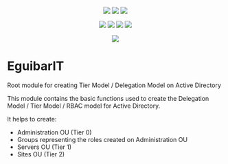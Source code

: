 <p align="center">
  <a href="https://www.powershellgallery.com/packages/EguibarIT"><img src="https://img.shields.io/powershellgallery/v/EguibarIT.svg"></a>
  <a href="https://www.powershellgallery.com/packages/EguibarIT"><img src="https://img.shields.io/powershellgallery/vpre/EguibarIT.svg?label=powershell%20gallery%20preview&colorB=yellow"></a>
  <a href="https://github.com/vreguibar/EguibarIT"><img src="https://img.shields.io/github/license/vreguibar/EguibarIT.svg"></a>
</p>

<p align="center">
  <a href="https://www.powershellgallery.com/packages/EguibarIT"><img src="https://img.shields.io/powershellgallery/p/EguibarIT.svg"></a>
  <a href="https://github.com/vreguibar/EguibarIT"><img src="https://img.shields.io/github/languages/top/vreguibar/EguibarIT.svg"></a>
  <a href="https://github.com/vreguibar/EguibarIT"><img src="https://img.shields.io/github/languages/code-size/vreguibar/EguibarIT.svg"></a>
  <a href="https://www.powershellgallery.com/packages/EguibarIT"><img src="https://img.shields.io/powershellgallery/dt/EguibarIT.svg"></a>
</p>

<p align="center">
  <a href="https://www.linkedin.com/in/vicenterodriguezeguibar/"><img src="https://img.shields.io/badge/LinkedIn-pklys-0077B5.svg?logo=LinkedIn"></a>
</p>

# EguibarIT
Root module for creating Tier Model / Delegation Model on Active Directory

This module contains the basic functions used to create the Delegation Model / Tier Model / RBAC model for Active Directory.

It helps to create:

* Administration OU (Tier 0)
* Groups representing the roles created on Administration OU
* Servers OU (Tier 1)
* Sites OU (Tier 2)
